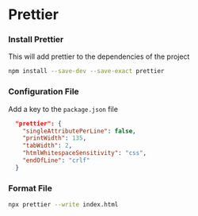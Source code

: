 # Prettier

### Install Prettier

This will add prettier to the dependencies of the project

```bash
npm install --save-dev --save-exact prettier
```

### Configuration File

Add a key to the `package.json` file 

```json
  "prettier": {
    "singleAttributePerLine": false,
    "printWidth": 135,
    "tabWidth": 2,
    "htmlWhitespaceSensitivity": "css",
    "endOfLine": "crlf"
  }
```



### Format File

```bash
npx prettier --write index.html
```
